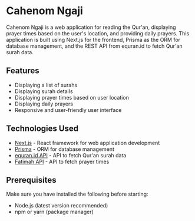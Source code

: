 # Cahenom Ngaji

Cahenom Ngaji is a web application for reading the Qur'an, displaying prayer times based on the user's location, and providing daily prayers. This application is built using Next.js for the frontend, Prisma as the ORM for database management, and the REST API from equran.id to fetch Qur'an surah data.

## Features

- Displaying a list of surahs
- Displaying surah details
- Displaying prayer times based on user location
- Displaying daily prayers
- Responsive and user-friendly user interface

## Technologies Used

- [Next.js](https://nextjs.org/) - React framework for web application development
- [Prisma](https://www.prisma.io/) - ORM for database management
- [equran.id API](https://equran.id/api/v2/surat) - API to fetch Qur'an surah data
- [Fatimah API](https://api.myquran.com/v2) - API to fetch prayer times

## Prerequisites

Make sure you have installed the following before starting:

- Node.js (latest version recommended)
- npm or yarn (package manager)


